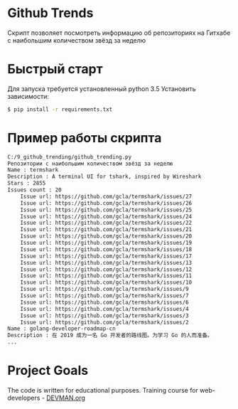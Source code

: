 # Github Trends

Скрипт позволяет посмотреть информацию об репозиториях на Гитхабе с наибольшим количеством звёзд за неделю

# Быстрый старт
Для запуска требуется установленный python 3.5 
Установить зависимости:
```bash
$ pip install -r requirements.txt
```
# Пример работы скрипта
```bash
C:/9_github_trending/github_trending.py
Репозитории с наибольшим количеством звёзд за неделю
Name : termshark
Description : A terminal UI for tshark, inspired by Wireshark
Stars : 2855
Issues count : 20
    Issue url: https://github.com/gcla/termshark/issues/27
    Issue url: https://github.com/gcla/termshark/issues/26
    Issue url: https://github.com/gcla/termshark/issues/25
    Issue url: https://github.com/gcla/termshark/issues/24
    Issue url: https://github.com/gcla/termshark/issues/22
    Issue url: https://github.com/gcla/termshark/issues/21
    Issue url: https://github.com/gcla/termshark/issues/20
    Issue url: https://github.com/gcla/termshark/issues/19
    Issue url: https://github.com/gcla/termshark/issues/18
    Issue url: https://github.com/gcla/termshark/issues/17
    Issue url: https://github.com/gcla/termshark/issues/13
    Issue url: https://github.com/gcla/termshark/issues/12
    Issue url: https://github.com/gcla/termshark/issues/11
    Issue url: https://github.com/gcla/termshark/issues/10
    Issue url: https://github.com/gcla/termshark/issues/9
    Issue url: https://github.com/gcla/termshark/issues/7
    Issue url: https://github.com/gcla/termshark/issues/6
    Issue url: https://github.com/gcla/termshark/issues/4
    Issue url: https://github.com/gcla/termshark/issues/3
    Issue url: https://github.com/gcla/termshark/issues/2
Name : golang-developer-roadmap-cn
Description : 在 2019 成为一名 Go 开发者的路线图。为学习 Go 的人而准备。
...
```
# Project Goals

The code is written for educational purposes. Training course for web-developers - [DEVMAN.org](https://devman.org)
